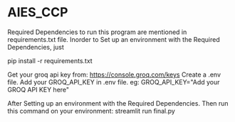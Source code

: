 # AIES_CCP

Required Dependencies to run this program are mentioned in requirements.txt file. 
Inorder to Set up an environment with the Required Dependencies, just 

pip install -r requirements.txt

Get your groq api key from: https://console.groq.com/keys
Create a .env file.
Add your GROQ_API_KEY in .env file.
eg: GROQ_API_KEY="Add your GROQ API KEY here"

After Setting up an environment with the Required Dependencies. Then run this command on your environment: streamlit run final.py
